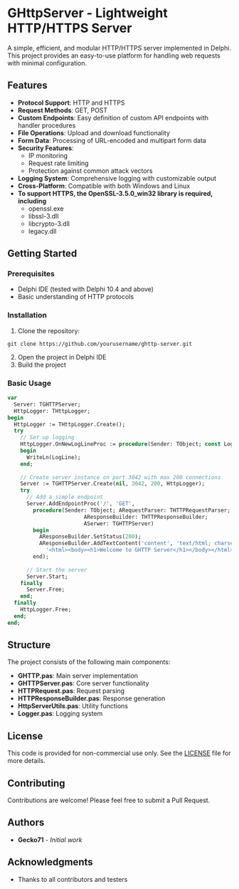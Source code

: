 # GHttpServer - Lightweight HTTP/HTTPS Server

A simple, efficient, and modular HTTP/HTTPS server implemented in Delphi. This project provides an easy-to-use platform for handling web requests with minimal configuration.

## Features

- **Protocol Support**: HTTP and HTTPS
- **Request Methods**: GET, POST
- **Custom Endpoints**: Easy definition of custom API endpoints with handler procedures
- **File Operations**: Upload and download functionality
- **Form Data**: Processing of URL-encoded and multipart form data
- **Security Features**: 
  - IP monitoring
  - Request rate limiting
  - Protection against common attack vectors
- **Logging System**: Comprehensive logging with customizable output
- **Cross-Platform**: Compatible with both Windows and Linux
- **To support HTTPS, the OpenSSL-3.5.0_win32 library is required, including**
  - openssl.exe
  - libssl-3.dll
  - libcrypto-3.dll
  - legacy.dll

## Getting Started

### Prerequisites

- Delphi IDE (tested with Delphi 10.4 and above)
- Basic understanding of HTTP protocols

### Installation

1. Clone the repository:
```
git clone https://github.com/yourusername/ghttp-server.git
```

2. Open the project in Delphi IDE
3. Build the project

### Basic Usage

```pascal
var
  Server: TGHTTPServer;
  HttpLogger: THttpLogger;
begin
  HttpLogger := THttpLogger.Create();
  try
    // Set up logging
    HttpLogger.OnNewLogLineProc := procedure(Sender: TObject; const LogLine: string)
    begin
      WriteLn(LogLine);
    end;
    
    // Create server instance on port 3042 with max 200 connections
    Server := TGHTTPServer.Create(nil, 3042, 200, HttpLogger);
    try
      // Add a simple endpoint
      Server.AddEndpointProc('/', 'GET',
        procedure(Sender: TObject; ARequestParser: THTTPRequestParser;
                        AResponseBuilder: THTTPResponseBuilder;
                        ASerwer: TGHTTPServer)
        begin
          AResponseBuilder.SetStatus(200);
          AResponseBuilder.AddTextContent('content', 'text/html; charset=utf-8',
            '<html><body><h1>Welcome to GHTTP Server</h1></body></html>');
        end);
        
      // Start the server
      Server.Start;
    finally
      Server.Free;
    end;
  finally
    HttpLogger.Free;
  end;
end;
```

## Structure

The project consists of the following main components:

- **GHTTP.pas**: Main server implementation
- **GHTTPServer.pas**: Core server functionality
- **HTTPRequest.pas**: Request parsing
- **HTTPResponseBuilder.pas**: Response generation
- **HttpServerUtils.pas**: Utility functions
- **Logger.pas**: Logging system

## License

This code is provided for non-commercial use only. See the [LICENSE](LICENSE) file for more details.

## Contributing

Contributions are welcome! Please feel free to submit a Pull Request.

## Authors

- **Gecko71** - *Initial work*

## Acknowledgments

- Thanks to all contributors and testers
